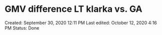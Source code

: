 # GMV difference LT klarka vs. GA

Created: September 30, 2020 12:11 PM
Last edited: October 12, 2020 4:16 PM
Status: Done
